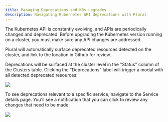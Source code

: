 ```yaml
---
title: Managing Deprecations and K8s upgrades
description: Navigating Kubernetes API deprecations with Plural
---
```

The Kubernetes API is constantly evolving, and APIs are periodically changed and deprecated. Before upgrading the Kubernetes version running on a cluster, you must make sure any API changes are addressed.

Plural will automatically surface deprecated resources detected on the cluster, and link to the location in Github for review.

Deprecations will be surfaced at the cluster level in the "Status" column of the Clusters table. Clicking the "Deprecations" label will trigger a modal with all detected deprecated resources:

![](/assets/deployments/deprecated-resources.png)

To see deprecations relevant to a specific service, navigate to the Service details page. You'll see a notification that you can click to review any changes that need to be made:

![](/assets/deployments/deprecation-warning.png)

